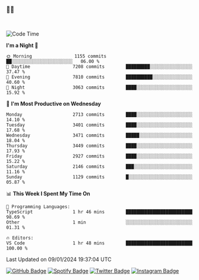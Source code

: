 ### 🤙🍺

<!-- <a href="https://github-readme-stats.vercel.app/api?username=hzak2xx&count_private=true&show_icons=true&theme=dracula">
  <img align="center" src="https://github-readme-stats.vercel.app/api?username=hzak2xx&count_private=true&show_icons=true&theme=dracula" />
</a>
</br> -->
</br>

<!--START_SECTION:waka-->
![Code Time](http://img.shields.io/badge/Code%20Time-2%2C972%20hrs%2033%20mins-blue)

**I'm a Night 🦉** 

```text
🌞 Morning                1155 commits        ██░░░░░░░░░░░░░░░░░░░░░░░   06.00 % 
🌆 Daytime                7208 commits        █████████░░░░░░░░░░░░░░░░   37.47 % 
🌃 Evening                7810 commits        ██████████░░░░░░░░░░░░░░░   40.60 % 
🌙 Night                  3063 commits        ████░░░░░░░░░░░░░░░░░░░░░   15.92 % 
```
📅 **I'm Most Productive on Wednesday** 

```text
Monday                   2713 commits        ████░░░░░░░░░░░░░░░░░░░░░   14.10 % 
Tuesday                  3401 commits        ████░░░░░░░░░░░░░░░░░░░░░   17.68 % 
Wednesday                3471 commits        █████░░░░░░░░░░░░░░░░░░░░   18.04 % 
Thursday                 3449 commits        ████░░░░░░░░░░░░░░░░░░░░░   17.93 % 
Friday                   2927 commits        ████░░░░░░░░░░░░░░░░░░░░░   15.22 % 
Saturday                 2146 commits        ███░░░░░░░░░░░░░░░░░░░░░░   11.16 % 
Sunday                   1129 commits        █░░░░░░░░░░░░░░░░░░░░░░░░   05.87 % 
```


📊 **This Week I Spent My Time On** 

```text
💬 Programming Languages: 
TypeScript               1 hr 46 mins        █████████████████████████   98.69 % 
Other                    1 min               ░░░░░░░░░░░░░░░░░░░░░░░░░   01.31 % 

🔥 Editors: 
VS Code                  1 hr 48 mins        █████████████████████████   100.00 % 
```


 Last Updated on 09/01/2024 19:37:04 UTC
<!--END_SECTION:waka-->

[![GitHub Badge](https://img.shields.io/badge/GitHub-100000?style=for-the-badge&logo=github&logoColor=white)](https://github.com/hzak2xx)
[![Spotify Badge](https://img.shields.io/badge/Spotify-1ED760?&style=for-the-badge&logo=spotify&logoColor=white)](https://open.spotify.com/user/uf90s6sbbh75a1mt44clkhkvf)
[![Twitter Badge](https://img.shields.io/badge/Twitter-1DA1F2?style=for-the-badge&logo=twitter&logoColor=white)](https://twitter.com/hzak2xx)
[![Instagram Badge](https://img.shields.io/badge/Instagram-E4405F?style=for-the-badge&logo=instagram&logoColor=white)](https://www.instagram.com/hzak2xx/)
